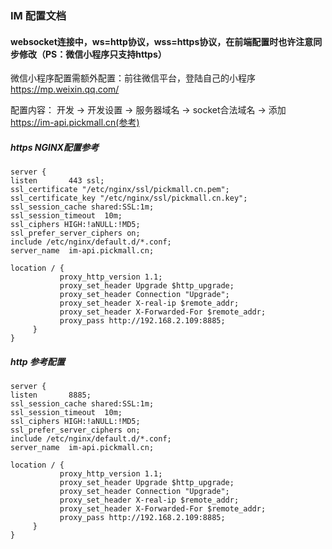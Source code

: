 ### IM 配置文档

#### websocket连接中，ws=http协议，wss=https协议，在前端配置时也许注意同步修改（PS：微信小程序只支持https）

微信小程序配置需额外配置：前往微信平台，登陆自己的小程序
https://mp.weixin.qq.com/ 

配置内容：  开发  ->  开发设置  ->  服务器域名  ->  socket合法域名  ->  添加 https://im-api.pickmall.cn(参考)

##### https NGINX配置参考

```
server {
listen       443 ssl;
ssl_certificate "/etc/nginx/ssl/pickmall.cn.pem";
ssl_certificate_key "/etc/nginx/ssl/pickmall.cn.key";
ssl_session_cache shared:SSL:1m;
ssl_session_timeout  10m;
ssl_ciphers HIGH:!aNULL:!MD5;
ssl_prefer_server_ciphers on;
include /etc/nginx/default.d/*.conf;
server_name  im-api.pickmall.cn;

location / {
           proxy_http_version 1.1;
           proxy_set_header Upgrade $http_upgrade;
           proxy_set_header Connection "Upgrade";
           proxy_set_header X-real-ip $remote_addr;
           proxy_set_header X-Forwarded-For $remote_addr;
           proxy_pass http://192.168.2.109:8885;
     }
}
```

##### http 参考配置

```
server {
listen       8885;
ssl_session_cache shared:SSL:1m;
ssl_session_timeout  10m;
ssl_ciphers HIGH:!aNULL:!MD5;
ssl_prefer_server_ciphers on;
include /etc/nginx/default.d/*.conf;
server_name  im-api.pickmall.cn;

location / {
           proxy_http_version 1.1;
           proxy_set_header Upgrade $http_upgrade;
           proxy_set_header Connection "Upgrade";
           proxy_set_header X-real-ip $remote_addr;
           proxy_set_header X-Forwarded-For $remote_addr;
           proxy_pass http://192.168.2.109:8885;
     }
}
```
